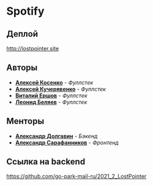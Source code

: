 # Spotify

## Деплой

http://lostpointer.site

## Авторы

* [**Алексей Косенко**](https://github.com/saptded) - *Фуллстек*
* [**Алексей Кучерявенко**](https://github.com/frbgd) - *Фуллстек*
* [**Виталий Ершов**](https://github.com/VErshovBMSTU) - *Фуллстек*
* [**Леонид Беляев**](https://github.com/23-yo-designer-from-san-francisco) - *Фуллстек*

## Менторы
* [**Александр Долгавин**](https://github.com/esuwu) - *Бэкенд*
* [**Александр Сарафанников**](https://github.com/Sarafa2n) - *Фронтенд*

## Ссылка на backend

https://github.com/go-park-mail-ru/2021_2_LostPointer


